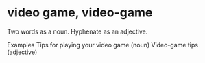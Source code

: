 # video game, video-game

Two words as a noun. Hyphenate as an adjective.

Examples
Tips for playing your video game (noun) 
Video-game tips (adjective)
